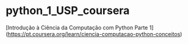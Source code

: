 # python_1_USP_coursera
 
[Introdução à Ciência da Computação com Python Parte 1] (https://pt.coursera.org/learn/ciencia-computacao-python-conceitos)